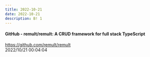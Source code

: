 ```yaml
---
title: 2022-10-21
date: 2022-10-21
description: B! 1
---
```


#### GitHub - remult/remult: A CRUD framework for full stack TypeScript
https://github.com/remult/remult<br>
2022/10/21 00:04:04<br>


